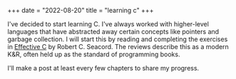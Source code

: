 +++
date = "2022-08-20"
title = "learning c"
+++

I've decided to start learning C. I've always worked with higher-level languages that have abstracted away certain concepts like pointers and garbage collection. 
I will start this by reading and completing the exercises in [Effective C](https://www.amazon.com/Effective-Introduction-Professional-Robert-Seacord/dp/1718501048) by Robert C. Seacord. The reviews describe this as a modern K&R, often held up as the standard of programming books.

I'll make a post at least every few chapters to share my progress.
